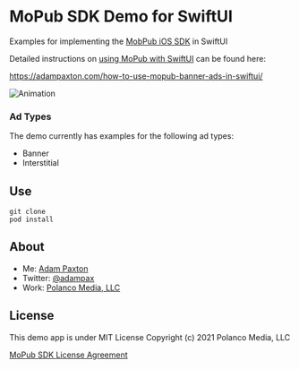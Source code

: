 # MoPub SDK Demo for SwiftUI

Examples for implementing the [MobPub iOS SDK](https://github.com/mopub/mopub-ios-sdk) in SwiftUI

Detailed instructions on [using MoPub with SwiftUI](https://adampaxton.com/how-to-use-mopub-banner-ads-in-swiftui/) can be found here:

https://adampaxton.com/how-to-use-mopub-banner-ads-in-swiftui/

![Animation](https://raw.github.com/adampax/MoPubSwiftUIDemo/main/screenshots/mopubswiftuidemo.gif)



### Ad Types
The demo currently has examples for the following ad types:
* Banner
* Interstitial

## Use

```
git clone
pod install
```


## About
* Me: [Adam Paxton](http://adampaxton.com)
* Twitter: [@adampax](http://twitter.com/adampax)
* Work: [Polanco Media, LLC](http://polancomedia.com)

## License
This demo app is under MIT License
Copyright (c) 2021 Polanco Media, LLC

[MoPub SDK License Agreement](https://www.mopub.com/en/legal/sdk-license-agreement)
